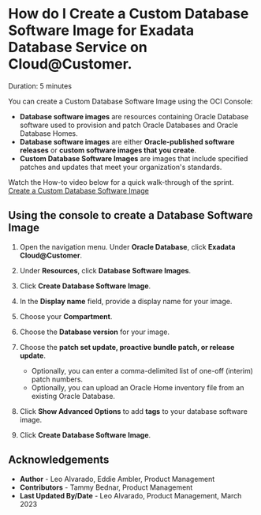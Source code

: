 # How do I Create a Custom Database Software Image for Exadata Database Service on Cloud@Customer.
Duration: 5 minutes

You can create a Custom Database Software Image using the OCI Console:
 
  * **Database software images** are resources containing Oracle Database software used to provision and patch Oracle Databases and Oracle Database Homes.
  * **Database software images** are either **Oracle-published software releases** or **custom software images that you create**.
  * **Custom Database Software Images** are images that include specified patches and updates that meet your organization's standards.

Watch the How-to video below for a quick walk-through of the sprint.
  [Create a Custom Database Software Image](youtube:jwxxIih3brQ)
 
## Using the console to create a Database Software Image

1. Open the navigation menu. Under **Oracle Database**, click **Exadata Cloud@Customer**.

2. Under **Resources**, click **Database Software Images**.

3. Click **Create Database Software Image**.

4. In the **Display name** field, provide a display name for your image.

5. Choose your **Compartment**.

6. Choose the **Database version** for your image.

7. Choose the **patch set update, proactive bundle patch, or release update**.

    * Optionally, you can enter a comma-delimited list of one-off (interim) patch numbers.
    * Optionally, you can upload an Oracle Home inventory file from an existing Oracle Database.

8. Click **Show Advanced Options** to add **tags** to your database software image.

9. Click **Create Database Software Image**.


## Acknowledgements
* **Author** - Leo Alvarado, Eddie Ambler, Product Management
* **Contributors** -  Tammy Bednar, Product Management
* **Last Updated By/Date** - Leo Alvarado, Product Management, March 2023
